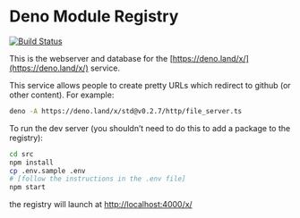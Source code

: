 # Deno Module Registry

[![Build Status](https://travis-ci.com/denoland/registry.svg?branch=master)](https://travis-ci.com/denoland/registry)

This is the webserver and database for the [https://deno.land/x/](https://deno.land/x/) service.

This service allows people to create pretty URLs which redirect to github (or
other content). For example:

```sh
deno -A https://deno.land/x/std@v0.2.7/http/file_server.ts
```

To run the dev server (you shouldn’t need to do this to add a package to the registry):

```sh
cd src
npm install
cp .env.sample .env
# [follow the instructions in the .env file]
npm start
```

the registry will launch at [http://localhost:4000/x/](http://localhost:4000/x/)
